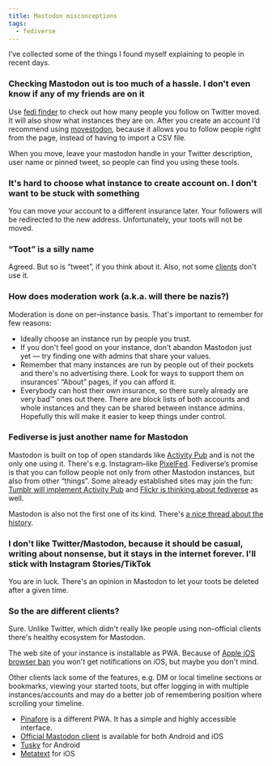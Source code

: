```yaml
---
title: Mastodon misconceptions
tags:
  - fediverse
---
```


I’ve collected some of the things I found myself explaining to people in
recent days.


### Checking Mastodon out is too much of a hassle. I don't even know if any of my friends are on it

Use [fedi finder](https://fedifinder.glitch.me) to check out how many
people you follow on Twitter moved. It will also show what instances
they are on. After you create an account I’d recommend using
[movestodon](https://www.movetodon.org), because it allows you to follow
people right from the page, instead of having to import a CSV file.

When you move, leave your mastodon handle in your Twitter description,
user name or pinned tweet, so people can find you using these tools.

### It's hard to choose what instance to create account on. I don't want to be stuck with something

You can move your account to a different insurance later. Your followers
will be redirected to the new address. Unfortunately, your toots will
not be moved.

### “Toot” is a silly name

Agreed. But so is “tweet”, if you think about it. Also, not some
[clients](#user-content-clients) don't use it.

### How does moderation work (a.k.a. will there be nazis?)

Moderation is done on per–instance basis. That's important to remember
for few reasons:

- Ideally choose an instance run by people you trust.
- If you don't feel good on your instance, don't abandon Mastodon just
  yet — try finding one with admins that share your values.
- Remember that many instances are run by people out of their pockets
  and there's no advertising there. Look for ways to support them on
  insurances’ “About” pages, if you can afford it.
- Everybody can host their own insurance, so there surely already are
  very bad™️ ones out there. There are block lists of both accounts and
  whole instances and they can be shared between instance admins.
  Hopefully this will make it easier to keep things under control.

### Fediverse is just another name for Mastodon

Mastodon is built on top of open standards like [Activity
Pub](https://activitypub.rocks) and is not the only one using it.
There's e.g. Instagram–like [PixelFed](https://pixelfed.org).
Fediverse’s promise is that you can follow people not only from other
Mastodon instances, but also from other “things”. Some already
established sites may join the fun: [Tumblr will implement Activity
Pub](https://techcrunch.com/2022/11/21/tumblr-to-add-support-for-activitypub-the-social-protocol-powering-mastodon-and-other-apps)
and [Flickr is thinking about
fediverse](https://techcrunch.com/2022/11/28/flickr-weighs-support-for-activitypub-the-social-protocol-powering-twitter-alternative-mastodon)
as well.

Mastodon is also not the first one of its kind. There's [a nice thread
about the history](https://kind.social/@f00fc7c8/109407989829565640).

### I don't like Twitter/Mastodon, because it should be casual, writing about nonsense, but it stays in the internet forever. I'll stick with Instagram Stories/TikTok

You are in luck. There's an opinion in Mastodon to let your toots be
deleted after a given time.

### <span id="user-content-clients">So the are different clients?</span>

Sure. Unlike Twitter, which didn't really like people using non–official
clients there's healthy ecosystem for Mastodon.

The web site of your instance is installable as PWA. Because of [Apple
iOS browser
ban](https://thenewstack.io/apples-browser-engine-ban-is-holding-back-web-app-innovation)
you won't get notifications on iOS, but maybe you don't mind.

Other clients lack some of the features, e.g. DM or local timeline
sections or bookmarks, viewing your started toots, but offer logging in
with multiple instances/accounts and may do a better job of remembering
position where scrolling your timeline.

- [Pinafore](https://pinafore.social) is a different PWA. It has a
  simple and highly accessible interface.
- [Official Mastodon client](https://joinmastodon.org/apps)
  is available for both Android and iOS
- [Tusky](https://play.google.com/store/apps/details?id=com.keylesspalace.tusky)
  for Android
- [Metatext](https://apps.apple.com/us/app/metatext/id1523996615)
  for iOS
